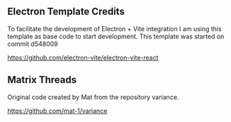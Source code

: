 ## Electron Template Credits

To facilitate the development of Electron + Vite integration I am using this template as base code to start development. This template was started on commit d548009

https://github.com/electron-vite/electron-vite-react

## Matrix Threads

Original code created by Mat from the repository variance.

https://github.com/mat-1/variance
